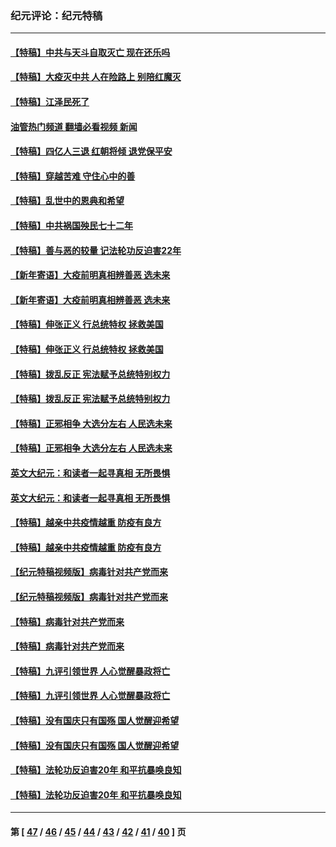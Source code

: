 ### 纪元评论：纪元特稿
---
#### [【特稿】中共与天斗自取灭亡 现在还乐吗](../../pages/nsc424/n13897482.md?03050330) 
#### [【特稿】大疫灭中共 人在险路上 别陪红魔灭](../../pages/nsc424/n13890697.md?03050330) 
#### [【特稿】江泽民死了](../../pages/nsc424/n13876300.md?03050330) 
#### [油管热门频道 翻墙必看视频 新闻](ok?03050330)
#### [【特稿】四亿人三退 红朝将倾 退党保平安](../../pages/nsc424/n13794378.md?03050330) 
#### [【特稿】穿越苦难 守住心中的善](../../pages/nsc424/n13784979.md?03050330) 
#### [【特稿】乱世中的恩典和希望](../../pages/nsc424/n13734687.md?03050330) 
#### [【特稿】中共祸国殃民七十二年](../../pages/nsc424/n13272607.md?03050330) 
#### [【特稿】善与恶的较量 记法轮功反迫害22年](../../pages/nsc424/n13086597.md?03050330) 
#### [【新年寄语】大疫前明真相辨善恶 选未来](../../pages/nsc424/n12660855.md?03050330) 
#### [【新年寄语】大疫前明真相辨善恶 选未来](../../pages/nsc424/n12660855.md?03050330) 
#### [【特稿】伸张正义 行总统特权 拯救美国](../../pages/nsc424/n12616806.md?03050330) 
#### [【特稿】伸张正义 行总统特权 拯救美国](../../pages/nsc424/n12616806.md?03050330) 
#### [【特稿】拨乱反正 宪法赋予总统特别权力](../../pages/nsc424/n12598306.md?03050330) 
#### [【特稿】拨乱反正 宪法赋予总统特别权力](../../pages/nsc424/n12598306.md?03050330) 
#### [【特稿】正邪相争 大选分左右 人民选未来](../../pages/nsc424/n12545208.md?03050330) 
#### [【特稿】正邪相争 大选分左右 人民选未来](../../pages/nsc424/n12545208.md?03050330) 
#### [英文大纪元：和读者一起寻真相 无所畏惧](../../pages/nsc424/n12542027.md?03050330) 
#### [英文大纪元：和读者一起寻真相 无所畏惧](../../pages/nsc424/n12542027.md?03050330) 
#### [【特稿】越亲中共疫情越重 防疫有良方](../../pages/nsc424/n12042989.md?03050330) 
#### [【特稿】越亲中共疫情越重 防疫有良方](../../pages/nsc424/n12042989.md?03050330) 
#### [【纪元特稿视频版】病毒针对共产党而来](../../pages/nsc424/n11977328.md?03050330) 
#### [【纪元特稿视频版】病毒针对共产党而来](../../pages/nsc424/n11977328.md?03050330) 
#### [【特稿】病毒针对共产党而来](../../pages/nsc424/n11928818.md?03050330) 
#### [【特稿】病毒针对共产党而来](../../pages/nsc424/n11928818.md?03050330) 
#### [【特稿】九评引领世界 人心觉醒暴政将亡](../../pages/nsc424/n11660496.md?03050330) 
#### [【特稿】九评引领世界 人心觉醒暴政将亡](../../pages/nsc424/n11660496.md?03050330) 
#### [【特稿】没有国庆只有国殇 国人觉醒迎希望](../../pages/nsc424/n11549354.md?03050330) 
#### [【特稿】没有国庆只有国殇 国人觉醒迎希望](../../pages/nsc424/n11549354.md?03050330) 
#### [【特稿】法轮功反迫害20年 和平抗暴唤良知](../../pages/nsc424/n11389135.md?03050330) 
#### [【特稿】法轮功反迫害20年 和平抗暴唤良知](../../pages/nsc424/n11389135.md?03050330) 

---
#### 第 [ [47](./47.md?03050330) / [46](./46.md?03050330) / [45](./45.md?03050330) / [44](./44.md?03050330) / [43](./43.md?03050330) / [42](./42.md?03050330) / [41](./41.md?03050330) / [40](./40.md?03050330) ] 页
